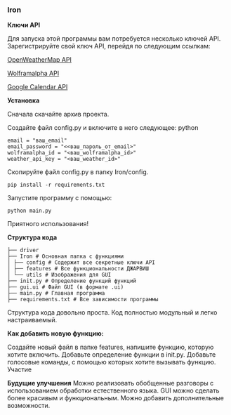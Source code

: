 ### Iron

**Ключи API**

Для запуска этой программы вам потребуется несколько ключей API. Зарегистрируйте свой ключ API, перейдя по следующим ссылкам:

[OpenWeatherMap API](https://home.openweathermap.org/)

[Wolframalpha API](https://www.wolframalpha.com/)

[Google Calendar API](https://developers.google.com/)

**Установка**

Сначала скачайте архив проекта.

Создайте файл config.py и включите в него следующее:
python

```
email = "ваш_email"
email_password = "<<ваш_пароль_от_email>"
wolframalpha_id = "<ваш_wolframalpha_id>"
weather_api_key = "<ваш_weather_id>"
```
Скопируйте файл config.py в папку Iron/config.
```
pip install -r requirements.txt
```
Запустите программу с помощью:

```
python main.py
```

Приятного использования!

**Структура кода**

```
├── driver
├── Iron # Основная папка с функциями
│ ├── config # Содержит все секретные ключи API
│ ├── features # Все функциональности ДЖАРВИШ
│ └── utils # Изображения для GUI
├── init.py # Определение функций функций
├── gui.ui # Файл GUI (в формате .ui)
├── main.py # Главная программа
├── requirements.txt # Все зависимости программы
```
Структура кода довольно проста. Код полностью модульный и легко настраиваемый.

**Как добавить новую функцию:**

Создайте новый файл в папке features, напишите функцию, которую хотите включить.
Добавьте определение функции в init.py.
Добавьте голосовые команды, с помощью которых хотите вызывать функцию.
Участие

**Будущие улучшения**
Можно реализовать обобщенные разговоры с использованием обработки естественного языка.
GUI можно сделать более красивым и функциональным.
Можно добавить дополнительные возможности.



